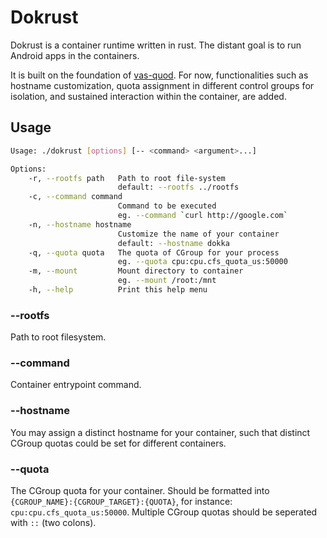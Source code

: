 # Dokrust

Dokrust is a container runtime written in rust. The distant goal is to run Android apps in the containers.

It is built on the foundation of [vas-quod](https://github.com/flouthoc/vas-quod). For now, functionalities such as hostname customization, quota assignment in different control groups for isolation, and sustained interaction within the container, are added.

## Usage

```bash 
Usage: ./dokrust [options] [-- <command> <argument>...]

Options:
    -r, --rootfs path   Path to root file-system
                        default: --rootfs ../rootfs
    -c, --command command
                        Command to be executed
                        eg. --command `curl http://google.com`
    -n, --hostname hostname
                        Customize the name of your container
                        default: --hostname dokka
    -q, --quota quota   The quota of CGroup for your process
                        eg. --quota cpu:cpu.cfs_quota_us:50000
    -m, --mount         Mount directory to container
                        eg. --mount /root:/mnt
    -h, --help          Print this help menu
```

### --rootfs
Path to root filesystem. 

### --command
Container entrypoint command.

### --hostname
You may assign a distinct hostname for your container, such that distinct CGroup quotas could be set for different containers.

### --quota
The CGroup quota for your container. Should be formatted into ```{CGROUP_NAME}:{CGROUP_TARGET}:{QUOTA}```, for instance: ```cpu:cpu.cfs_quota_us:50000```. Multiple CGroup quotas should be seperated with ```::``` (two colons).